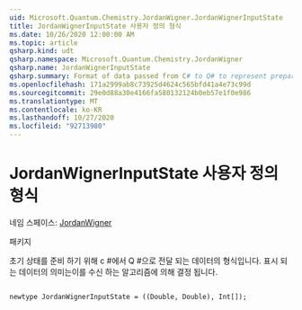 ```yaml
---
uid: Microsoft.Quantum.Chemistry.JordanWigner.JordanWignerInputState
title: JordanWignerInputState 사용자 정의 형식
ms.date: 10/26/2020 12:00:00 AM
ms.topic: article
qsharp.kind: udt
qsharp.namespace: Microsoft.Quantum.Chemistry.JordanWigner
qsharp.name: JordanWignerInputState
qsharp.summary: Format of data passed from C# to Q# to represent preparation of the initial state The meaning of the data represented is determined by the algorithm that receives it.
ms.openlocfilehash: 171a2999ab8c73925d4624c565bfd41a4e73c99d
ms.sourcegitcommit: 29e0d88a30e4166fa580132124b0eb57e1f0e986
ms.translationtype: MT
ms.contentlocale: ko-KR
ms.lasthandoff: 10/27/2020
ms.locfileid: "92713980"
---
```

# <a name="jordanwignerinputstate-user-defined-type"></a>JordanWignerInputState 사용자 정의 형식

네임 스페이스: [JordanWigner](xref:Microsoft.Quantum.Chemistry.JordanWigner)

패키지 [](https://nuget.org/packages/)


초기 상태를 준비 하기 위해 c #에서 Q #으로 전달 되는 데이터의 형식입니다. 표시 되는 데이터의 의미는이를 수신 하는 알고리즘에 의해 결정 됩니다.

```qsharp

newtype JordanWignerInputState = ((Double, Double), Int[]);
```


